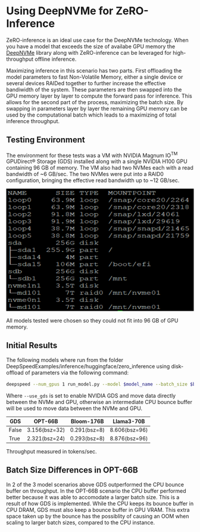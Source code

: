 # Using DeepNVMe for ZeRO-Inference
ZeRO-inference is an ideal use case for the DeepNVMe technology. When you have a model that exceeds the size of availabe GPU memory the [DeepNVMe](https://github.com/microsoft/DeepSpeed/blob/master/blogs/deepspeed-gds/README.md) library along with ZeRO-inference can be leveraged for high-throughput offline inference. 

Maximizing inference in this scenario has two parts. First offloading the model parameters to fast Non-Volatile Memory, either a single device or several devices RAIDed together to further increase the effective bandiwidth of the system. These parameters are then swapped into the GPU memory layer by layer to compute the forward pass for inference. This allows for the second part of the process, maximizing the batch size. By swapping in parameters layer by layer the remaining GPU memory can be used by the computational batch which leads to a maximizing of total inference throughput.

## Testing Environment
The environment for these tests was a VM with NVIDIA Magnum IO<sup>TM</sup> GPUDirect® Storage (GDS) installed along with a single NVIDIA H100 GPU containing 96 GB of memory. The VM also had two NVMes each with a read bandwidth of ~6 GB/sec. The two NVMes were put into a RAID0 configuration, bringing the effective read bandwidth up to ~12 GB/sec. 
<div align="center">
    <img src="./media/nvme_config.png" style="width:6.5in;height:3.42153in" />
</div> 


All models tested were chosen so they could not fit into 96 GB of GPU memory.

## Initial Results
The following models where run from the folder DeepSpeedExamples/inference/huggingface/zero_inference using disk-offload of parameters via the following command:

```bash
deepspeed --num_gpus 1 run_model.py --model $model_name --batch_size $bsz --prompt-len 512 --gen-len 32 --disk-offload $path_to_foler --use_gds
```

Where `--use_gds` is set to enable NVIDIA GDS and move data directly between the NVMe and GPU, otherwise an intermediate CPU bounce buffer will be used to move data between the NVMe and GPU.

GDS | OPT-66B | Bloom-176B | Llama3-70B 
|---|---|---|---|
False | 3.156(bsz=32) | 0.291(bsz=8) | 8.606(bsz=96) |
True | 2.321(bsz=24) | 0.293(bsz=8) | 8.876(bsz=96) |

Throughput measured in tokens/sec.

## Batch Size Differences in OPT-66B
In 2 of the 3 model scenarios above GDS outperformed the CPU bounce buffer on throughput. In the OPT-66B scenario the CPU buffer performed better because it was able to accomodate a larger batch size. This is a result of how GDS is implemented. While the CPU keeps its bounce buffer in CPU DRAM, GDS must also keep a bounce buffer in GPU VRAM. This extra space taken up by the bounce has the possiblity of causing an OOM when scaling to larger batch sizes, compared to the CPU instance.
